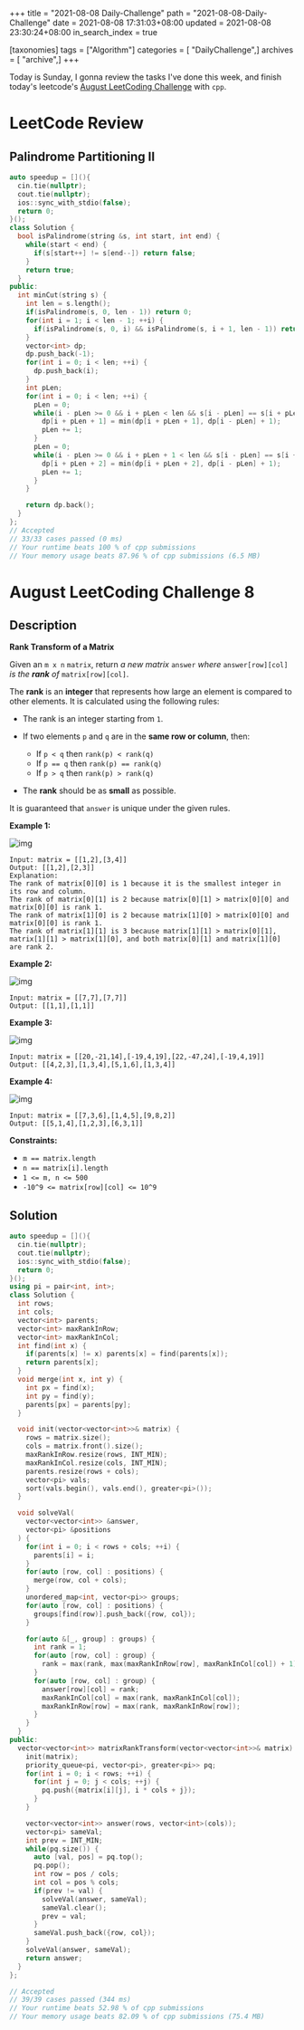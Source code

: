 +++
title = "2021-08-08 Daily-Challenge"
path = "2021-08-08-Daily-Challenge"
date = 2021-08-08 17:31:03+08:00
updated = 2021-08-08 23:30:24+08:00
in_search_index = true

[taxonomies]
tags = ["Algorithm"]
categories = [ "DailyChallenge",]
archives = [ "archive",]
+++

Today is Sunday, I gonna review the tasks I've done this week, and finish today's leetcode's [August LeetCoding Challenge](hhttps://leetcode.com/explore/challenge/card/august-leetcoding-challenge-2021/614/week-2-august-8th-august-14th/3874/) with `cpp`.

<!-- more -->

# LeetCode Review

## Palindrome Partitioning II

``` cpp
auto speedup = [](){
  cin.tie(nullptr);
  cout.tie(nullptr);
  ios::sync_with_stdio(false);
  return 0;
}();
class Solution {
  bool isPalindrome(string &s, int start, int end) {
    while(start < end) {
      if(s[start++] != s[end--]) return false;
    }
    return true;
  }
public:
  int minCut(string s) {
    int len = s.length();
    if(isPalindrome(s, 0, len - 1)) return 0;
    for(int i = 1; i < len - 1; ++i) {
      if(isPalindrome(s, 0, i) && isPalindrome(s, i + 1, len - 1)) return 1;
    }
    vector<int> dp;
    dp.push_back(-1);
    for(int i = 0; i < len; ++i) {
      dp.push_back(i);
    }
    int pLen;
    for(int i = 0; i < len; ++i) {
      pLen = 0;
      while(i - pLen >= 0 && i + pLen < len && s[i - pLen] == s[i + pLen]) {
        dp[i + pLen + 1] = min(dp[i + pLen + 1], dp[i - pLen] + 1);
        pLen += 1;
      }
      pLen = 0;
      while(i - pLen >= 0 && i + pLen + 1 < len && s[i - pLen] == s[i + pLen + 1]) {
        dp[i + pLen + 2] = min(dp[i + pLen + 2], dp[i - pLen] + 1);
        pLen += 1;
      }
    }

    return dp.back();
  }
};
// Accepted
// 33/33 cases passed (0 ms)
// Your runtime beats 100 % of cpp submissions
// Your memory usage beats 87.96 % of cpp submissions (6.5 MB)
```

# August LeetCoding Challenge 8

## Description

**Rank Transform of a Matrix**

Given an `m x n` `matrix`, return *a new matrix* `answer` *where* `answer[row][col]` *is the* ***rank** of* `matrix[row][col]`.

The **rank** is an **integer** that represents how large an element is compared to other elements. It is calculated using the following rules:

- The rank is an integer starting from `1`.

- If two elements `p` and `q` are in the **same row or column**, then:
  - If `p < q` then `rank(p) < rank(q)`
  - If `p == q` then `rank(p) == rank(q)`
  - If `p > q` then `rank(p) > rank(q)`

- The **rank** should be as **small** as possible.

It is guaranteed that `answer` is unique under the given rules.

 

**Example 1:**

![img](https://assets.leetcode.com/uploads/2020/10/18/rank1.jpg)

```
Input: matrix = [[1,2],[3,4]]
Output: [[1,2],[2,3]]
Explanation:
The rank of matrix[0][0] is 1 because it is the smallest integer in its row and column.
The rank of matrix[0][1] is 2 because matrix[0][1] > matrix[0][0] and matrix[0][0] is rank 1.
The rank of matrix[1][0] is 2 because matrix[1][0] > matrix[0][0] and matrix[0][0] is rank 1.
The rank of matrix[1][1] is 3 because matrix[1][1] > matrix[0][1], matrix[1][1] > matrix[1][0], and both matrix[0][1] and matrix[1][0] are rank 2.
```

**Example 2:**

![img](https://assets.leetcode.com/uploads/2020/10/18/rank2.jpg)

```
Input: matrix = [[7,7],[7,7]]
Output: [[1,1],[1,1]]
```

**Example 3:**

![img](https://assets.leetcode.com/uploads/2020/10/18/rank3.jpg)

```
Input: matrix = [[20,-21,14],[-19,4,19],[22,-47,24],[-19,4,19]]
Output: [[4,2,3],[1,3,4],[5,1,6],[1,3,4]]
```

**Example 4:**

![img](https://assets.leetcode.com/uploads/2020/10/18/rank4.jpg)

```
Input: matrix = [[7,3,6],[1,4,5],[9,8,2]]
Output: [[5,1,4],[1,2,3],[6,3,1]]
```

 

**Constraints:**

- `m == matrix.length`
- `n == matrix[i].length`
- `1 <= m, n <= 500`
- `-10^9 <= matrix[row][col] <= 10^9`

## Solution

``` cpp
auto speedup = [](){
  cin.tie(nullptr);
  cout.tie(nullptr);
  ios::sync_with_stdio(false);
  return 0;
}();
using pi = pair<int, int>;
class Solution {
  int rows;
  int cols;
  vector<int> parents;
  vector<int> maxRankInRow;
  vector<int> maxRankInCol;
  int find(int x) {
    if(parents[x] != x) parents[x] = find(parents[x]);
    return parents[x];
  }
  void merge(int x, int y) {
    int px = find(x);
    int py = find(y);
    parents[px] = parents[py];
  }

  void init(vector<vector<int>>& matrix) {
    rows = matrix.size();
    cols = matrix.front().size();
    maxRankInRow.resize(rows, INT_MIN);
    maxRankInCol.resize(cols, INT_MIN);
    parents.resize(rows + cols);
    vector<pi> vals;
    sort(vals.begin(), vals.end(), greater<pi>());
  }

  void solveVal(
    vector<vector<int>> &answer,
    vector<pi> &positions
  ) {
    for(int i = 0; i < rows + cols; ++i) {
      parents[i] = i;
    }
    for(auto [row, col] : positions) {
      merge(row, col + cols);
    }
    unordered_map<int, vector<pi>> groups;
    for(auto [row, col] : positions) {
      groups[find(row)].push_back({row, col});
    }

    for(auto &[_, group] : groups) {
      int rank = 1;
      for(auto [row, col] : group) {
        rank = max(rank, max(maxRankInRow[row], maxRankInCol[col]) + 1);
      }
      for(auto [row, col] : group) {
        answer[row][col] = rank;
        maxRankInCol[col] = max(rank, maxRankInCol[col]);
        maxRankInRow[row] = max(rank, maxRankInRow[row]);
      }
    }
  }
public:
  vector<vector<int>> matrixRankTransform(vector<vector<int>>& matrix) {
    init(matrix);
    priority_queue<pi, vector<pi>, greater<pi>> pq;
    for(int i = 0; i < rows; ++i) {
      for(int j = 0; j < cols; ++j) {
        pq.push({matrix[i][j], i * cols + j});
      }
    }

    vector<vector<int>> answer(rows, vector<int>(cols));
    vector<pi> sameVal;
    int prev = INT_MIN;
    while(pq.size()) {
      auto [val, pos] = pq.top();
      pq.pop();
      int row = pos / cols;
      int col = pos % cols;
      if(prev != val) {
        solveVal(answer, sameVal);
        sameVal.clear();
        prev = val;
      }
      sameVal.push_back({row, col});
    }
    solveVal(answer, sameVal);
    return answer;
  }
};

// Accepted
// 39/39 cases passed (344 ms)
// Your runtime beats 52.98 % of cpp submissions
// Your memory usage beats 82.09 % of cpp submissions (75.4 MB)
```